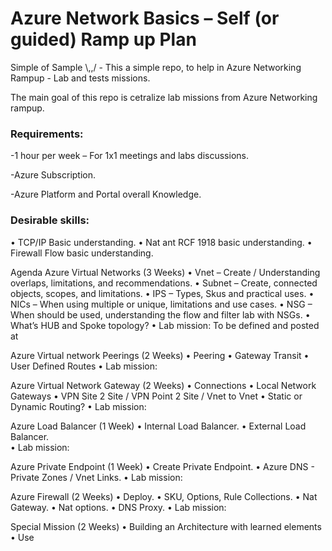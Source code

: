 # Azure Network Basics – Self (or guided) Ramp up Plan

Simple of Sample  \\,,/ - This a simple repo, to help in Azure Networking Rampup - Lab and tests missions. 

The main goal of this repo is cetralize lab missions from Azure Networking rampup. 

### Requirements: 
 -1 hour per week – For 1x1 meetings and labs discussions. 
 
 -Azure Subscription. 
 
 -Azure Platform and Portal overall Knowledge.

### Desirable skills: 
  •	TCP/IP Basic understanding. 
  •	Nat ant RCF 1918 basic understanding. 
  •	Firewall Flow basic understanding. 


Agenda
Azure Virtual Networks (3 Weeks) 
•	Vnet – Create / Understanding overlaps, limitations, and recommendations. 
•	Subnet – Create, connected objects, scopes, and limitations.
•	IPS – Types, Skus and practical uses. 
•	NICs – When using multiple or unique, limitations and use cases. 
•	NSG – When should be used, understanding the flow and filter lab with NSGs. 
•	What’s HUB and Spoke topology? 
•	Lab mission: To be defined and posted at 

 

Azure Virtual network Peerings (2 Weeks)
•	Peering
•	Gateway Transit 
•	User Defined Routes 
•	Lab mission:

 
Azure Virtual Network Gateway (2 Weeks)
•	Connections
•	Local Network Gateways
•	VPN Site 2 Site / VPN Point 2 Site / Vnet to Vnet 
•	Static or Dynamic Routing?
•	Lab mission:

 
Azure Load Balancer (1 Week)
•	Internal Load Balancer. 
•	External Load Balancer.  
•	Lab mission:

Azure Private Endpoint (1 Week)
•	Create Private Endpoint. 
•	Azure DNS - Private Zones / Vnet Links.
•	Lab mission:

 
Azure Firewall (2 Weeks)
•	Deploy. 
•	SKU, Options, Rule Collections. 
•	Nat Gateway. 
•	Nat options. 
•	DNS Proxy. 
•	Lab mission:

Special Mission (2 Weeks)
•	Building an Architecture with learned elements
•	Use 


